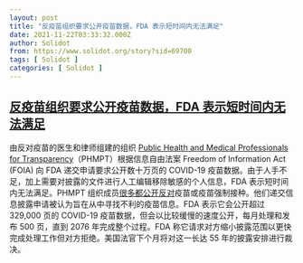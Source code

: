```yaml
---
layout: post
title: "反疫苗组织要求公开疫苗数据，FDA 表示短时间内无法满足"
date: 2021-11-22T03:33:32.000Z
author: Solidot
from: https://www.solidot.org/story?sid=69700
tags: [ Solidot ]
categories: [ Solidot ]
---
```

<!--1637552012000-->
[反疫苗组织要求公开疫苗数据，FDA 表示短时间内无法满足](https://www.solidot.org/story?sid=69700)
------

<div>
由反对疫苗的医生和律师组建的组织 <a href="https://phmpt.org/">Public Health and Medical Professionals for Transparency</a>（PHMPT）根据信息自由法案 Freedom of Information Act (FOIA) 向 FDA 递交申请要求公开数十万页的 COVID-19 疫苗数据。由于人手不足，加上需要对披露的文件进行人工编辑移除敏感的个人信息，FDA 表示短时间内无法满足。PHMPT 组织成员<a href="https://science.slashdot.org/story/21/11/19/0338259/update-broad-329000-page-document-request-led-to-fdas-2076-scheduling-dispute" target="_blank">很多都公开反对</a>疫苗或疫苗强制接种。他们递交信息披露申请被认为旨在从中寻找不利的疫苗信息。FDA 表示它会公开超过 329,000 页的 COVID-19 疫苗数据，但会以比较缓慢的速度公开，每月处理和发布 500 页，直到 2076 年完成整个过程。FDA 称它请求对方缩小披露范围以更快完成处理工作但对方拒绝。美国法官下个月将对这一长达 55 年的披露安排进行裁决。
</div>
